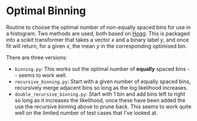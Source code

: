 # Optimal Binning

Routine to choose the optimal number of non-equally spaced bins for use in a histogram. Two methods are used, both based on [Hogg](https://arxiv.org/abs/0807.4820). This is packaged into a scikit transformer that takes a vector *x* and a binary label *y*, and once fit will return, for a given *x*, the mean *y* in the corresponding optimised bin.

There are three versions:
  * ```binning.py```: This works out the optimal number of **equally** spaced bins -- seems to work well.
  * ```recursive_binning.py```: Start with a given number of equally spaced bins, recursively merge adjacent bins so long as the log likelihood increases.
  * ```double_recursive_binning.py```: Start with 1 bin and add bins left to right so long as it increases the likelihood, once these have been added the use the recursive binning above to prune back. This seems to work quite well on the limited number of test cases that I've looked at.

